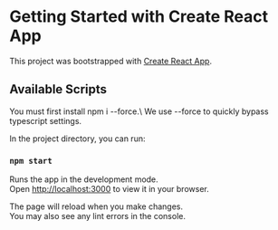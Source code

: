 # Getting Started with Create React App

This project was bootstrapped with [Create React App](https://github.com/facebook/create-react-app).

## Available Scripts

You must first install npm i --force.\ 
We use --force to quickly bypass typescript settings.

In the project directory, you can run:

### `npm start`

Runs the app in the development mode.\
Open [http://localhost:3000](http://localhost:3000) to view it in your browser.

The page will reload when you make changes.\
You may also see any lint errors in the console.
